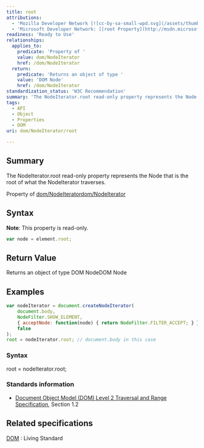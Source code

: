 ```yaml
---
title: root
attributions:
  - 'Mozilla Developer Network [![cc-by-sa-small-wpd.svg](/assets/thumb/8/8c/cc-by-sa-small-wpd.svg/120px-cc-by-sa-small-wpd.svg.png)](http://creativecommons.org/licenses/by-sa/3.0/us/): [[NodeIterator.root](https://developer.mozilla.org/en-US/docs/Web/API/NodeIterator.root) Article]'
  - 'Microsoft Developer Network: [[root Property](http://msdn.microsoft.com/en-us/library/ie/ff974821(v=vs.85).aspx) Article]'
readiness: 'Ready to Use'
relationships:
  applies_to:
    predicate: 'Property of '
    value: dom/NodeIterator
    href: /dom/NodeIterator
  return:
    predicate: 'Returns an object of type '
    value: 'DOM Node'
    href: /dom/NodeIterator
standardization_status: 'W3C Recommendation'
summary: 'The NodeIterator.root read-only property represents the Node that is the root of what the NodeIterator traverses.'
tags:
  - API
  - Object
  - Properties
  - DOM
uri: dom/NodeIterator/root

---
```

## <span>Summary</span>

The NodeIterator.root read-only property represents the Node that is the root of what the NodeIterator traverses.

Property of [dom/NodeIterator](/dom/NodeIterator)[dom/NodeIterator](/dom/NodeIterator)

## <span>Syntax</span>

**Note**: This property is read-only.

``` js
var node = element.root;
```

## <span>Return Value</span>

Returns an object of type DOM NodeDOM Node

## <span>Examples</span>

``` js
var nodeIterator = document.createNodeIterator(
    document.body,
    NodeFilter.SHOW_ELEMENT,
    { acceptNode: function(node) { return NodeFilter.FILTER_ACCEPT; } },
    false
);
root = nodeIterator.root; // document.body in this case
```

### <span>Syntax</span>

root = nodeIterator.root;

### <span>Standards information</span>

-   [Document Object Model (DOM) Level 2 Traversal and Range Specification](http://go.microsoft.com/fwlink/p/?linkid=182712), Section 1.2

## <span>Related specifications</span>

[DOM](http://dom.spec.whatwg.org/#dom-nodeiterator-root)
:   Living Standard
